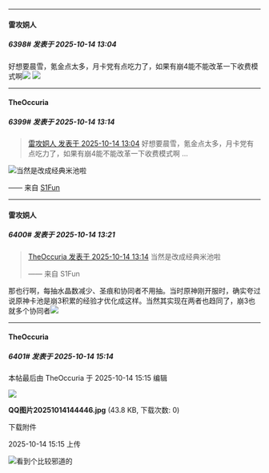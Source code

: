 ﻿
*****

####  雷攻姛人  
##### 6398#       发表于 2025-10-14 13:04

好想要晨雪，氪金点太多，月卡党有点吃力了，如果有崩4能不能改革一下收费模式啊<img src="https://static.stage1st.com/image/smiley/face2017/014.png" referrerpolicy="no-referrer">
<img src="https://p.sda1.dev/27/7771bdeed055e3f7d3c6a4cd1bf80ca0/image.jpg" referrerpolicy="no-referrer">


*****

####  TheOccuria  
##### 6399#       发表于 2025-10-14 13:14

<blockquote><a href="httphttps://stage1st.com/2b/forum.php?mod=redirect&amp;goto=findpost&amp;pid=68568888&amp;ptid=1334731" target="_blank">雷攻姛人 发表于 2025-10-14 13:04</a>
好想要晨雪，氪金点太多，月卡党有点吃力了，如果有崩4能不能改革一下收费模式啊
 ...</blockquote>
<img src="https://static.stage1st.com/image/smiley/face2017/046.png" referrerpolicy="no-referrer">当然是改成经典米池啦

—— 来自 [S1Fun](https://s1fun.koalcat.com)


*****

####  雷攻姛人  
##### 6400#       发表于 2025-10-14 13:21

<blockquote><a href="httphttps://stage1st.com/2b/forum.php?mod=redirect&amp;goto=findpost&amp;pid=68568929&amp;ptid=1334731" target="_blank">TheOccuria 发表于 2025-10-14 13:14</a>
当然是改成经典米池啦

—— 来自 S1Fun</blockquote>
那也行啊，每抽水晶数减少、圣痕和协同者不用抽。当时原神刚开服时，确实夸过说原神卡池是崩3积累的经验才优化成这样。当然其实现在两者也趋同了，崩3也就多个协同者<img src="https://static.stage1st.com/image/smiley/face2017/013.png" referrerpolicy="no-referrer">


*****

####  TheOccuria  
##### 6401#       发表于 2025-10-14 15:14

 本帖最后由 TheOccuria 于 2025-10-14 15:15 编辑 

<img src="https://img.stage1st.com/forum/202510/14/151503zhu7bw9lfluf7x9l.jpg" referrerpolicy="no-referrer">

<strong>QQ图片20251014144446.jpg</strong> (43.8 KB, 下载次数: 0)

下载附件

2025-10-14 15:15 上传

<img src="https://static.stage1st.com/image/smiley/face2017/046.png" referrerpolicy="no-referrer">看到个比较邪道的

